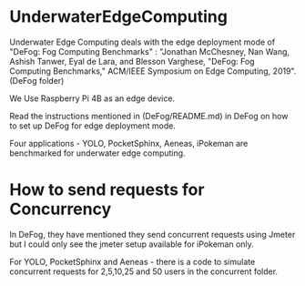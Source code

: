 # UnderwaterEdgeComputing

Underwater Edge Computing deals with the edge deployment mode of "DeFog: Fog Computing Benchmarks" : "Jonathan McChesney, Nan Wang, Ashish Tanwer, Eyal de Lara, and Blesson Varghese, "DeFog: Fog Computing Benchmarks," ACM/IEEE Symposium on Edge Computing, 2019". (DeFog folder)

We Use Raspberry Pi 4B as an edge device.

Read the instructions mentioned in (DeFog/README.md) in DeFog on how to set up DeFog for edge deployment mode.

Four applications - YOLO, PocketSphinx, Aeneas, iPokeman are benchmarked for underwater edge computing.

# How to send requests for Concurrency

In DeFog, they have mentioned they send concurrent requests using Jmeter but I could only see the jmeter setup available for iPokeman only. 

For YOLO, PocketSphinx and Aeneas - there is a code to simulate concurrent requests for 2,5,10,25 and 50 users in the concurrent folder.

